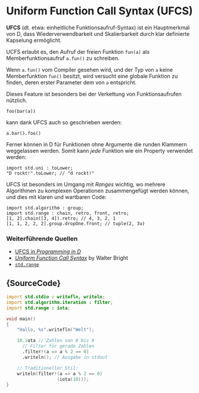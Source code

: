# Uniform Function Call Syntax (UFCS)

**UFCS** (dt. etwa: einheitliche Funktionsaufruf-Syntax) ist 
ein Hauptmerkmal von D, dass Wiederverwendbarkeit und 
Skalierbarkeit durch klar definierte Kapselung ermöglicht.

UCFS erlaubt es, den Aufruf der freien Funktion `fun(a)` als
Memberfunktionsaufruf `a.fun()` zu schreiben.

Wenn `a.fun()` vom Compiler gesehen wird, und der Typ von `a`
keine Memberfunktion `fun()` besitzt, wird versucht eine 
globale Funktion zu finden, deren erster Parameter dem von `a`
entspricht.

Dieses Feature ist besonders bei der Verkettung von 
Funktionsaufrufen nützlich.

    foo(bar(a))

kann dank UFCS auch so geschrieben werden:

    a.bar().foo()

Ferner können in D für Funktionen ohne Argumente die runden 
Klammern weggelassen werden. Somit kann _jede_ Funktion wie 
ein Property verwendet werden:

    import std.uni : toLower;
    "D rockt!".toLower; // "d rockt!"

UFCS ist besonders im Umgang mit *Ranges* wichtig, wo mehrere
Algorithmen zu komplexen Operationen zusammengefügt werden
können, und dies mit klaren und wartbaren Code:

    import std.algorithm : group;
    import std.range : chain, retro, front, retro;
    [1, 2].chain([3, 4]).retro; // 4, 3, 2, 1
    [1, 1, 2, 2, 2].group.dropOne.front; // tuple(2, 3u)

### Weiterführende Quellen

- [UFCS in _Programming in D_](http://ddili.org/ders/d.en/ufcs.html)
- [_Uniform Function Call Syntax_](http://www.drdobbs.com/cpp/uniform-function-call-syntax/232700394) by Walter Bright
- [`std.range`](http://dlang.org/phobos/std_range.html)

## {SourceCode}

```d
import std.stdio : writefln, writeln;
import std.algorithm.iteration : filter;
import std.range : iota;

void main()
{
    "Hallo, %s".writefln("Welt");

    10.iota // Zahlen von 0 bis 9
      // Filter für gerade Zahlen
      .filter!(a => a % 2 == 0)
      .writeln(); // Ausgabe in stdout

    // Traditioneller Stil:
    writeln(filter!(a => a % 2 == 0)
    			   (iota(10)));
}
```
